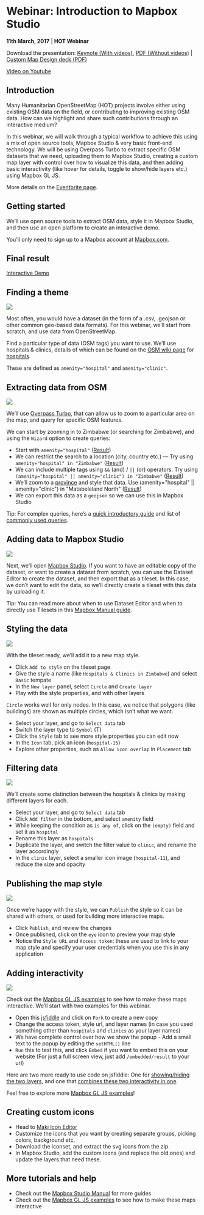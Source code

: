 # Webinar: Introduction to Mapbox Studio

**11th March, 2017** | **HOT Webinar**

Download the presentation: [Keynote (With videos)](https://github.com/mapbox/workshops/raw/gh-pages/HOT-webinar-2017/Webinar%20-%20HOT%20%5BApr%202017%5D.key), [PDF (Without videos)](https://github.com/mapbox/workshops/raw/gh-pages/HOT-webinar-2017/Webinar%20-%20HOT%20%5BApr%202017%5D.pdf) | [Custom Map Design deck (PDF)](https://github.com/mapbox/workshops/raw/gh-pages/HOT-webinar-2017/Custom%20Map%20Designs.pdf)

[Video on Youtube](https://www.youtube.com/watch?v=yvzqS0NaD2I&feature=youtu.be)

## Introduction

Many Humanitarian OpenStreetMap (HOT) projects involve either using existing OSM data on the field, or contributing to improving existing OSM data. How can we highlight and share such contributions through an interactive medium?

In this webinar, we will walk through a typical workflow to achieve this using a mix of open source tools, Mapbox Studio & very basic front-end technology. We will be using Overpass Turbo to extract specific OSM datasets that we need, uploading them to Mapbox Studio, creating a custom map layer with control over how to visualize this data, and then adding basic interactivity (like hover for details, toggle to show/hide layers etc.) using Mapbox GL JS.

More details on the [Eventbrite page](https://www.eventbrite.com/e/hot-community-webinar-getting-started-with-mapbox-studio-tickets-33508374450).

## Getting started

We’ll use open source tools to extract OSM data, style it in Mapbox Studio, and then use an open platform to create an interactive demo. 

You’ll only need to sign up to a Mapbox account at [Mapbox.com](https://www.mapbox.com/studio/signup/).


## Final result

[Interactive Demo](https://jsfiddle.net/rasagy/bxg8rweq/2/embedded/result/)

## Finding a theme

![](https://github.com/mapbox/workshops/raw/gh-pages/HOT-webinar-2017/Screenshots/1.png)

Most often, you would have a dataset (in the form of a .csv, .geojson or other common geo-based data formats). For this webinar, we’ll start from scratch, and use data from OpenStreetMap.

Find a particular type of data (OSM tags) you want to use. We’ll use hospitals & clinics, details of which can be found on the [OSM wiki page](http://wiki.osm.org/) for [hospitals](http://wiki.openstreetmap.org/wiki/Tag:amenity%3Dhospital).

These are defined as `amenity="hospital"` and `amenity="clinic"`.

## Extracting data from OSM

![](https://github.com/mapbox/workshops/raw/gh-pages/HOT-webinar-2017/Screenshots/2.png)

We’ll use [Overpass Turbo](https://overpass-turbo.eu/), that can allow us to zoom to a particular area on the map, and query for specific OSM features.

We can start by zooming in to Zimbabwe (or searching for Zimbabwe), and using the `Wizard` option to create queries:

- Start with `amenity="hospital"` ([Result](http://overpass-turbo.eu/s/ohs))
- We can restrict the search to a location (city, country etc.) — Try using `amenity="hospital" in "Zimbabwe"` ([Result](http://overpass-turbo.eu/s/oht ))
- We can include multiple tags using `&&` (and) / `||` (or) operators. Try using `(amenity="hospital" || amenity="clinic") in "Zimbabwe"` ([Result](http://overpass-turbo.eu/s/ohu))
- We’ll zoom to a [province](https://www.openstreetmap.org/relation/3336980) and style that data. Use (amenity="hospital" || amenity="clinic") in "Matabeleland North" ([Result](http://overpass-turbo.eu/s/ohq))
- We can export this data as a `geojson` so we can use this in Mapbox Studio

Tip: For complex queries, here’s a [quick introductory guide](https://github.com/mapbox/mapping/wiki/Overpass-Guide) and list of [commonly used queries](https://github.com/mapbox/mapping/wiki/Overpass:-Frequently-used-queries).


## Adding data to Mapbox Studio

![](https://github.com/mapbox/workshops/raw/gh-pages/HOT-webinar-2017/Screenshots/3.png)

Next, we’ll open [Mapbox Studio](https://www.mapbox.com/studio/). If you want to have an editable copy of the dataset, or want to create a dataset from scratch, you can use the Dataset Editor to create the dataset, and then export that as a tileset. In this case, we don’t want to edit the data, so we’ll directly create a tileset with this data by uploading it. 

Tip: You can read more about when to use Dataset Editor and when to directly use Tilesets in this [Mapbox Manual guide](https://www.mapbox.com/help/studio-manual-uploads/).

## Styling the data

![](https://github.com/mapbox/workshops/raw/gh-pages/HOT-webinar-2017/Screenshots/4.png)

With the tileset ready, we’ll add it to a new map style. 

- Click `Add to style` on the tileset page
- Give the style a name (like `Hospitals & Clinics in Zimbabwe`) and select `Basic` tempate
- In the `New layer` panel, select `Circle` and `Create layer`
- Play with the style properties, and with other layers

`Circle` works well for only nodes. In this case, we notice that polygons (like buildings) are shown as multiple circles, which isn’t what we want.

- Select your layer, and go to `Select data` tab
- Switch the layer type to `Symbol` (T)
- Click the `Style` tab to see more style properties you can edit now
- In the `Icon` tab, pick an icon (`hospital-15`)
- Explore other properties, such as `Allow icon overlap` in `Placement` tab

## Filtering data

![](https://github.com/mapbox/workshops/raw/gh-pages/HOT-webinar-2017/Screenshots/5.png)

We’ll create some distinction between the hospitals & clinics by making different layers for each.

- Select your layer, and go to `Select data` tab
- Click `Add filter` in the bottom, and select `amenity` field
- While keeping the condition as `is any of`, click on the `(empty)` field and set it as `hospital`
- Rename this layer as `hospitals`
- Duplicate the layer, and switch the filter value to `clinic`, and rename the layer accordingly
- In the `clinic` layer, select a smaller icon image (`hospital-11`), and reduce the size and opacity

## Publishing the map style

![](https://github.com/mapbox/workshops/raw/gh-pages/HOT-webinar-2017/Screenshots/6.png)

Once we’re happy with the style, we can `Publish` the style so it can be shared with others, or used for building more interactive maps.

- Click `Publish`, and review the changes
- Once published, click on the `eye` icon to preview your map style
- Notice the `Style URL` and `Access token`: these are used to link to your map style and specify your user credentials when you use this in any application


## Adding interactivity

![](https://github.com/mapbox/workshops/raw/gh-pages/HOT-webinar-2017/Screenshots/7.png)

Check out the [Mapbox GL JS examples](https://www.mapbox.com/mapbox-gl-js/examples/) to see how to make these maps interactive. We’ll start with two examples for this webinar.

- Open this [jsfiddle](https://jsfiddle.net/rasagy/sy0j1nqj/) and click on `Fork` to create a new copy
- Change the access token, style url, and layer names (in case you used something other than `hospitals` and `clinics` as your layer names)
- We have complete control over how we show the popup - Add a small text to the popup by editing the `setHTML()` line
- `Run` this to test this, and click `Embed` if you want to embed this on your website (For just a full screen view, just add `/embedded/result` to your url)

Here are two more ready to use code on jsfiddle: One for [showing/hiding the two layers](https://jsfiddle.net/rasagy/xx9cxbzj/), and one that [combines these two interactivity in one](https://jsfiddle.net/rasagy/typo415c/).

Feel free to explore more [Mapbox GL JS examples](https://www.mapbox.com/mapbox-gl-js/examples/)!

## Creating custom icons

- Head to [Maki Icon Editor](https://www.mapbox.com/maki-icons/editor/)
- Customize the icons that you want by creating separate groups, picking colors, background etc.
- Download the iconset, and extract the svg icons from the zip
- In Mapbox Studio, add the custom icons (and replace the old ones) and update the layers that need these.


## More tutorials and help
- Check out the [Mapbox Studio Manual](https://www.mapbox.com/help/studio-manual/) for more guides
- Check out the [Mapbox GL JS examples](https://www.mapbox.com/mapbox-gl-js/examples/) to see how to make these maps interactive
